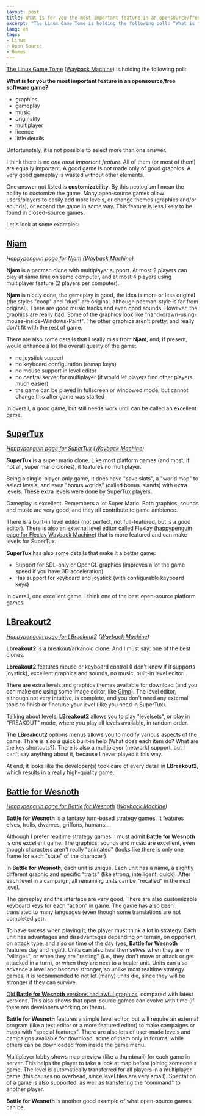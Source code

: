 ```yaml
---
layout: post
title: What is for you the most important feature in an opensource/free software game?
excerpt: "The Linux Game Tome is holding the following poll: “What is for you the most important feature in an opensource/free software game?” Unfortunately, it is not possible to select more than one answer."
lang: en
tags:
- Linux
- Open Source
- Games
---
```


[The Linux Game Tome](http://happypenguin.org/) ([Wayback Machine](http://web.archive.org/web/20060516063458/http://happypenguin.org/poll?show=416)) is holding the following poll:

**What is for you the most important feature in an opensource/free software game?**

* graphics
* gameplay
* music
* originality
* multiplayer
* licence
* little details

Unfortunately, it is not possible to select more than one answer.


I think there is no _one most important feature_. All of them (or most of them) are equally important. A good game is not made only of good graphics. A very good gameplay is wasted without other elements.

One answer not listed is **customizability**. By this neologism I mean the ability to customize the game. Many open-source games allow users/players to easily add more levels, or change themes (graphics and/or sounds), or expand the game in some way. This feature is less likely to be found in closed-source games.

Let's look at some examples:

## [Njam](http://njam.sourceforge.net/)

*[Happypenguin page for Njam](http://happypenguin.org/show?Njam) ([Wayback Machine](http://web.archive.org/web/20051128104708/http://happypenguin.org/show?Njam))*

**Njam** is a pacman clone with multiplayer support. At most 2 players can play at same time on same computer, and at most 4 players using multiplayer feature (2 players per computer).

**Njam** is nicely done, the gameplay is good, the idea is more or less original (the styles "coop" and "duel" are original, although pacman-style is far from original). There are good music tracks and even good sounds. However, the graphics are really bad. Some of the graphics look like "hand-drawn-using-mouse-inside-Windows-Paint". The other graphics aren't pretty, and really don't fit with the rest of game.

There are also some details that I really miss from **Njam**, and, if present, would enhance a lot the overall quality of the game:

* no joystick support
* no keyboard configuration (remap keys)
* no mouse support in level editor
* no central server for multiplayer (it would let players find other players much easier)
* the game can be played in fullscreen or windowed mode, but cannot change this after game was started

In overall, a good game, but still needs work until can be called an excellent game.

## [SuperTux](http://supertux.berlios.de/)

*[Happypenguin page for SuperTux](http://happypenguin.org/show?SuperTux) ([Wayback Machine](http://web.archive.org/web/20060208104654/http://happypenguin.org/show?SuperTux))*

**SuperTux** is a super mario clone. Like most platform games (and most, if not all, super mario clones), it features no multiplayer.

Being a single-player-only game, it does have "save slots", a "world map" to select levels, and even "bonus worlds" (called bonus islands) with extra levels. These extra levels were done by SuperTux players.

Gameplay is excellent. Remembers a lot Super Mario. Both graphics, sounds and music are very good, and they all contribute to game ambience.

There is a built-in level editor (not perfect, not full-featured, but is a good editor). There is also an external level editor called [Flexlay](http://flexlay.berlios.de/) ([happypenguin page for Flexlay](http://happypenguin.org/show?Flexlay) [Wayback Machine](http://web.archive.org/web/20050218075317/http://happypenguin.org/show?Flexlay)) that is more featured and can make levels for SuperTux.

**SuperTux** has also some details that make it a better game:

* Support for SDL-only or OpenGL graphics (improves a lot the game speed if you have 3D acceleration)
* Has support for keyboard and joystick (with configurable keyboard keys)

In overall, one excellent game. I think one of the best open-source platform games.

## [LBreakout2](http://lgames.sourceforge.net/index.php?project=LBreakout2)
*[Happypenguin page for LBreakout2](http://happypenguin.org/show?LBreakout) ([Wayback Machine](http://web.archive.org/web/20051219230734/http://happypenguin.org/show?LBreakout))*

**Lbreakout2** is a breakout/arkanoid clone. And I must say: one of the best clones.

**Lbreakout2** features mouse or keyboard control (I don't know if it supports joystick), excellent graphics and sounds, no music, built-in level editor…

There are extra levels and graphics themes available for download (and you can make one using some image editor, like [Gimp](http://www.gimp.org/)). The level editor, although not very intuitive, is complete, and you don't need any external tools to finish or finetune your level (like you need in SuperTux).

Talking about levels, **LBreakout2** allows you to play "levelsets", or play in "FREAKOUT" mode, where you play all levels available, in random order.

The **LBreakout2** options menus allows you to modify various aspects of the game. There is also a quick built-in help (What does each item do? What are the key shortcuts?). There is also a multiplayer (network) support, but I can't say anything about it, because I never played it this way.

At end, it looks like the developer(s) took care of every detail in **LBreakout2**, which results in a really high-quality game.

## [Battle for Wesnoth](http://www.wesnoth.org/)

*[Happypenguin page for Battle for Wesnoth](http://happypenguin.org/show?Battle%20for%20Wesnoth) ([Wayback Machine](http://web.archive.org/web/20060208104757/http://happypenguin.org/show?Battle%20for%20Wesnoth))*

**Battle for Wesnoth** is a fantasy turn-based strategy games. It features elves, trolls, dwarves, griffons, humans…

Although I prefer realtime strategy games, I must admit **Battle for Wesnoth** is one excellent game. The graphics, sounds and music are excellent, even though characters aren't really "animated" (looks like there is only one frame for each "state" of the character).

In **Battle for Wesnoth**, each unit is unique. Each unit has a name, a slightly different graphic and specific "traits" (like strong, intelligent, quick). After each level in a campaign, all remaining units can be "recalled" in the next level.

The gameplay and the interface are very good. There are also customizable keyboard keys for each "action" in game. The game has also been translated to many languages (even though some translations are not completed yet).

To have sucess when playing it, the player must think a lot in strategy. Each unit has advantages and disadvantages depending on terrain, on opponent, on attack type, and also on time of the day (yes, **Battle for Wesnoth** features day and night). Units can also heal themselves when they are in "villages", or when they are "resting" (i.e., they don't move or attack or get attacked in a turn), or when they are next to a healer unit. Units can also advance a level and become stronger, so unlike most realtime strategy games, it is recommended to not let (many) units die, since they will be stronger if they can survive.

[Old **Battle for Wesnoth** versions had awful graphics](http://wiki.wesnoth.org/Older_Screenshots), compared with latest versions. This also shows that open-source games can evolve with time (if there are developers working on them).

**Battle for Wesnoth** features a simple level editor, but will require an external program (like a text editor or a more featured editor) to make campaigns or maps with "special features". There are also lots of user-made levels and campaigns available for download, some of them only in forums, while others can be downloaded from inside the game menu.

Multiplayer lobby shows map preview (like a thumbnail) for each game in server. This helps the player to take a look at map before joining someone's game. The level is automatically transferred for all players in a multiplayer game (this causes no overhead, since level files are very small). Spectation of a game is also supported, as well as transfering the "command" to another player.

**Battle for Wesnoth** is another good example of what open-source games can be.
